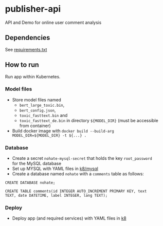# publisher-api
API and Demo for online user comment analysis

## Dependencies
See [requirements.txt](./src/requirements.txt)

## How to run
Run app within Kubernetes.
### Model files
* Store model files named 
  * `bert_large_toxic.bin`, 
  * `bert_config.json`, 
  * `toxic_fasttext.bin` and 
  * `toxic_fasttext_de.bin` 
in directory `${MODEL_DIR}` (must be accessible from container)
* Build docker image with `docker build --build-arg MODEL_DIR=${MODEL_DIR} -t ${...} .`

### Database
* Create a secret `nohate-mysql-secret` that holds the key `root_password` for the MySQL database
* Set up MYSQL with YAML files in [k8/mysql](./k8/mysql/)
* Create a database named `nohate` with a `comments` table as follows:

`CREATE DATABASE nohate;`

`CREATE TABLE comments(id INTEGER AUTO_INCREMENT PRIMARY KEY, text TEXT, date DATETIME, label INTEGER, lang TEXT);`

### Deploy
* Deploy app (and required services) with YAML files in [k8](./k8/)
